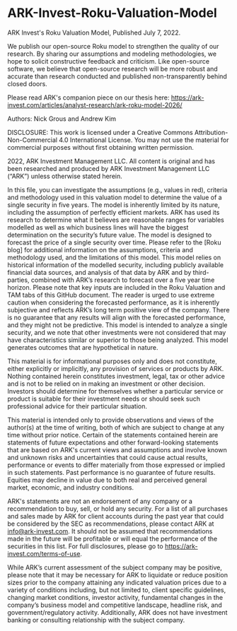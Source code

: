 # ARK-Invest-Roku-Valuation-Model

ARK Invest's Roku Valuation Model, Published July 7, 2022.

We publish our open-source Roku model to strengthen the quality of our research. By sharing our assumptions and modeling methodologies, we hope to solicit constructive feedback and criticism. Like open-source software, we believe that open-source research will be more robust and accurate than research conducted and published non-transparently behind closed doors.

Please read ARK's companion piece on our thesis here: https://ark-invest.com/articles/analyst-research/ark-roku-model-2026/

Authors: Nick Grous and Andrew Kim

DISCLOSURE: This work is licensed under a Creative Commons Attribution-Non-Commercial 4.0 International License. You may not use the material for commercial purposes without first obtaining written permission.

2022, ARK Investment Management LLC. All content is original and has been researched and produced by ARK Investment Management LLC (“ARK”) unless otherwise stated herein. 

In this file, you can investigate the assumptions (e.g., values in red), criteria and methodology used in this valuation model to determine the value of a single security in five years. The model is inherently limited by its nature, including the assumption of perfectly efficient markets. ARK has used its research to determine what it believes are reasonable ranges for variables modelled as well as which business lines will have the biggest determination on the security’s future value. The model is designed to forecast the price of a single security over time. Please refer to the [Roku blog] for additional information on the assumptions, criteria and methodology used, and the limitations of this model. This model relies on historical information of the modelled security, including publicly available financial data sources, and analysis of that data by ARK and by third-parties, combined with ARK’s research to forecast over a five year time horizon. Please note that key inputs are included in the Roku Valuation and TAM tabs of this GitHub document. The reader is urged to use extreme caution when considering the forecasted performance, as it is inherently subjective and reflects ARK’s long term positive view of the company. There is no guarantee that any results will align with the forecasted performance, and they might not be predictive. This model is intended to analyze a single security, and we note that other investments were not considered that may have characteristics similar or superior to those being analyzed. This model generates outcomes that are hypothetical in nature.

This material is for informational purposes only and does not constitute, either explicitly or implicitly, any provision of services or products by ARK. Nothing contained herein constitutes investment, legal, tax or other advice and is not to be relied on in making an investment or other decision. Investors should determine for themselves whether a particular service or product is suitable for their investment needs or should seek such professional advice for their particular situation.

This material is intended only to provide observations and views of the author(s) at the time of writing, both of which are subject to change at any time without prior notice. Certain of the statements contained herein are statements of future expectations and other forward-looking statements that are based on ARK's current views and assumptions and involve known and unknown risks and uncertainties that could cause actual results, performance or events to differ materially from those expressed or implied in such statements. Past performance is no guarantee of future results. Equities may decline in value due to both real and perceived general market, economic, and industry conditions. 

ARK's statements are not an endorsement of any company or a recommendation to buy, sell, or hold any security. For a list of all purchases and sales made by ARK for client accounts during the past year that could be considered by the SEC as recommendations, please contact ARK at info@ark-invest.com. It should not be assumed that recommendations made in the future will be profitable or will equal the performance of the securities in this list. For full disclosures, please go to https://ark-invest.com/terms-of-use.

While ARK’s current assessment of the subject company may be positive, please note that it may be necessary for ARK to liquidate or reduce position sizes prior to the company attaining any indicated valuation prices due to a variety of conditions including, but not limited to, client specific guidelines, changing market conditions, investor activity, fundamental changes in the company’s business model and competitive landscape, headline risk, and government/regulatory activity.  Additionally, ARK does not have investment banking or consulting relationship with the subject company.
